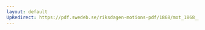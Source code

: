 ```yaml
---
layout: default
UpRedirect: https://pdf.swedeb.se/riksdagen-motions-pdf/1868/mot_1868__fk__fört/mot_1868__fk__fört_003.pdf
---
```

